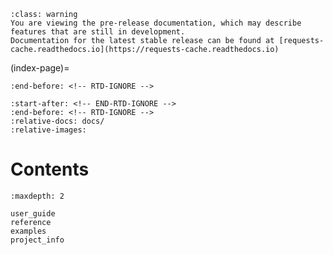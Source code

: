 
<!--
Pre-release warning to reduce confusion on what '/latest' means;
TODO: remove prior to next minor release, or add script to make this conditional
-->
```{admonition} Note
:class: warning
You are viewing the pre-release documentation, which may describe features that are still in development.
Documentation for the latest stable release can be found at [requests-cache.readthedocs.io](https://requests-cache.readthedocs.io)
```

(index-page)=
<!-- Include Readme contents, except for the links to readthedocs, which would be redundant here -->
```{include} ../README.md
:end-before: <!-- RTD-IGNORE -->
```
```{include} ../README.md
:start-after: <!-- END-RTD-IGNORE -->
:end-before: <!-- RTD-IGNORE -->
:relative-docs: docs/
:relative-images:
```

# Contents
```{toctree}
:maxdepth: 2

user_guide
reference
examples
project_info
````
